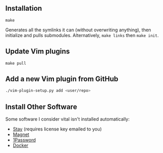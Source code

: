 ## Installation

    make

Generates all the symlinks it can (without overwriting anything), then initialize and pulls submodules.  Alternatively,
`make links` then `make init`.

## Update Vim plugins

    make pull

## Add a new Vim plugin from GitHub
```sh
./vim-plugin-setup.py add <user/repo>
```

## Install Other Software
Some software I consider vital isn't installed automatically:
- [Stay][1] (requires license key emailed to you)
- [Magnet][2]
- [1Password][3]
- [Docker][4]

[1]: https://cordlessdog.com/stay/
[2]: https://itunes.apple.com/us/app/magnet/id441258766?mt=12
[3]: https://1password.com/
[4]: https://docker.com/
